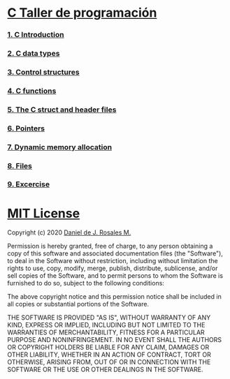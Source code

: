 # [C Taller de programación](https://classroom.github.com/classrooms/49954342-taller-programacion-classroom)

### [1. C Introduction](https://github.com/taller-programacion/C/tree/master/introduction)
### [2. C data types](https://github.com/taller-programacion/C/tree/master/variables)
### [3. Control structures](https://github.com/taller-programacion/C/tree/master/control)
### [4. C functions](https://github.com/taller-programacion/C/tree/master/function)
### [5. The C struct and header files](https://github.com/taller-programacion/C/tree/master/struct)
### [6. Pointers ](https://github.com/taller-programacion/C/tree/master/pointer)
### [7. Dynamic memory allocation](https://github.com/taller-programacion/C/tree/master/memory)
### [8. Files](https://github.com/taller-programacion/C/tree/master/files)
### [9. Excercise](https://github.com/taller-programacion/C/tree/master/excercise)

# [MIT License](https://github.com/taller-programacion/C/blob/master/LICENSE)

Copyright (c) 2020 [Daniel de J. Rosales M.](https://dannascornell.github.io/)

Permission is hereby granted, free of charge, to any person obtaining a copy
of this software and associated documentation files (the "Software"), to deal
in the Software without restriction, including without limitation the rights
to use, copy, modify, merge, publish, distribute, sublicense, and/or sell
copies of the Software, and to permit persons to whom the Software is
furnished to do so, subject to the following conditions:

The above copyright notice and this permission notice shall be included in all
copies or substantial portions of the Software.

THE SOFTWARE IS PROVIDED "AS IS", WITHOUT WARRANTY OF ANY KIND, EXPRESS OR
IMPLIED, INCLUDING BUT NOT LIMITED TO THE WARRANTIES OF MERCHANTABILITY,
FITNESS FOR A PARTICULAR PURPOSE AND NONINFRINGEMENT. IN NO EVENT SHALL THE
AUTHORS OR COPYRIGHT HOLDERS BE LIABLE FOR ANY CLAIM, DAMAGES OR OTHER
LIABILITY, WHETHER IN AN ACTION OF CONTRACT, TORT OR OTHERWISE, ARISING FROM,
OUT OF OR IN CONNECTION WITH THE SOFTWARE OR THE USE OR OTHER DEALINGS IN THE
SOFTWARE.
